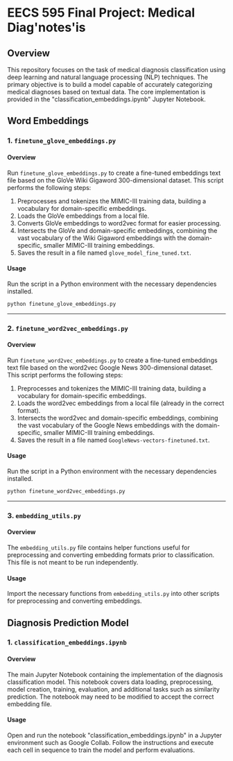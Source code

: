 # EECS 595 Final Project: Medical Diag'notes'is

## Overview
This repository focuses on the task of medical diagnosis classification using deep learning and natural language processing (NLP) techniques. The primary objective is to build a model capable of accurately categorizing medical diagnoses based on textual data. The core implementation is provided in the "classification_embeddings.ipynb" Jupyter Notebook.

## Word Embeddings

### 1. `finetune_glove_embeddings.py`

#### Overview
Run `finetune_glove_embeddings.py` to create a fine-tuned embeddings text file based on the GloVe Wiki Gigaword 300-dimensional dataset. This script performs the following steps:

1. Preprocesses and tokenizes the MIMIC-III training data, building a vocabulary for domain-specific embeddings.
2. Loads the GloVe embeddings from a local file.
3. Converts GloVe embeddings to word2vec format for easier processing.
4. Intersects the GloVe and domain-specific embeddings, combining the vast vocabulary of the Wiki Gigaword embeddings with the domain-specific, smaller MIMIC-III training embeddings.
5. Saves the result in a file named `glove_model_fine_tuned.txt`.

#### Usage
Run the script in a Python environment with the necessary dependencies installed.

```bash
python finetune_glove_embeddings.py
```

---

### 2. `finetune_word2vec_embeddings.py`

#### Overview
Run `finetune_word2vec_embeddings.py` to create a fine-tuned embeddings text file based on the word2vec Google News 300-dimensional dataset. This script performs the following steps:

1. Preprocesses and tokenizes the MIMIC-III training data, building a vocabulary for domain-specific embeddings.
2. Loads the word2vec embeddings from a local file (already in the correct format).
3. Intersects the word2vec and domain-specific embeddings, combining the vast vocabulary of the Google News embeddings with the domain-specific, smaller MIMIC-III training embeddings.
4. Saves the result in a file named `GoogleNews-vectors-finetuned.txt`.

#### Usage
Run the script in a Python environment with the necessary dependencies installed.

```bash
python finetune_word2vec_embeddings.py
```

---

### 3. `embedding_utils.py`

#### Overview
The `embedding_utils.py` file contains helper functions useful for preprocessing and converting embedding formats prior to classification. This file is not meant to be run independently.

#### Usage
Import the necessary functions from `embedding_utils.py` into other scripts for preprocessing and converting embeddings.

## Diagnosis Prediction Model

### 1. `classification_embeddings.ipynb`

#### Overview
The main Jupyter Notebook containing the implementation of the diagnosis classification model. This notebook covers data loading, preprocessing, model creation, training, evaluation, and additional tasks such as similarity prediction. The notebook may need to be modified to accept the correct embedding file.

#### Usage
Open and run the notebook "classification_embeddings.ipynb" in a Jupyter environment such as Google Collab. Follow the instructions and execute each cell in sequence to train the model and perform evaluations.
